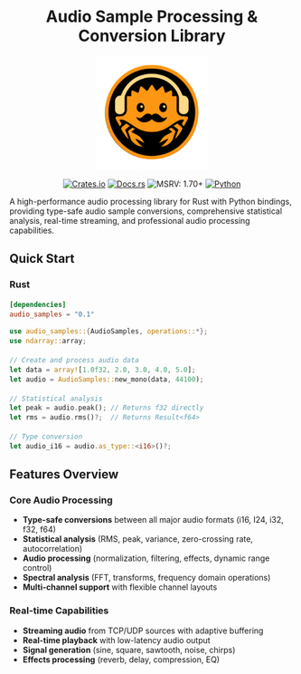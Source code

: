 <div align="center">

# Audio Sample Processing & Conversion Library

<img src="logo.png" alt="audio_samples Logo" width="200"/>

[![Crates.io](https://img.shields.io/crates/v/audio_samples.svg)](https://crates.io/crates/audio_samples) [![Docs.rs](https://docs.rs/audio_sample/badge.svg)](https://docs.rs/audio_samples) ![MSRV: 1.70+](https://img.shields.io/badge/MSRV-1.70+-blue) [![Python](https://img.shields.io/badge/Python-3.8+-blue)](https://pypi.org/project/audio-samples/)

</div>

A high-performance audio processing library for Rust with Python bindings, providing type-safe audio sample conversions, comprehensive statistical analysis, real-time streaming, and professional audio processing capabilities.

## Quick Start

### Rust

```toml
[dependencies]
audio_samples = "0.1"
```

```rust
use audio_samples::{AudioSamples, operations::*};
use ndarray::array;

// Create and process audio data
let data = array![1.0f32, 2.0, 3.0, 4.0, 5.0];
let audio = AudioSamples::new_mono(data, 44100);

// Statistical analysis
let peak = audio.peak(); // Returns f32 directly
let rms = audio.rms()?;  // Returns Result<f64>

// Type conversion
let audio_i16 = audio.as_type::<i16>()?;
```

## Features Overview

### Core Audio Processing

- **Type-safe conversions** between all major audio formats (i16, I24, i32, f32, f64)
- **Statistical analysis** (RMS, peak, variance, zero-crossing rate, autocorrelation)
- **Audio processing** (normalization, filtering, effects, dynamic range control)
- **Spectral analysis** (FFT, transforms, frequency domain operations)
- **Multi-channel support** with flexible channel layouts

### Real-time Capabilities

- **Streaming audio** from TCP/UDP sources with adaptive buffering
- **Real-time playback** with low-latency audio output
- **Signal generation** (sine, square, sawtooth, noise, chirps)
- **Effects processing** (reverb, delay, compression, EQ)
